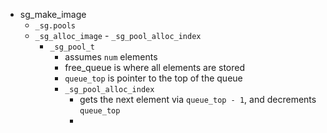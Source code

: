
- sg_make_image
	- `_sg.pools`
	- `_sg_alloc_image`
				- `_sg_pool_alloc_index`
		- `_sg_pool_t`
			- assumes `num` elements
			- free_queue is where all elements are stored
			- `queue_top` is pointer to the top of the queue
			- `_sg_pool_alloc_index`
				- gets the next element via `queue_top - 1`, and decrements `queue_top`
				- 

